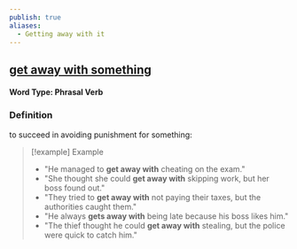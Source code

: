 ```yaml
---
publish: true
aliases:
  - Getting away with it
---
```


## [get away with something](https://dictionary.cambridge.org/dictionary/english/get-away-with)

#### Word Type: Phrasal Verb
### Definition
to succeed in avoiding punishment for something:

> [!example] Example
> 
> - "He managed to **get away with** cheating on the exam."
> - "She thought she could **get away with** skipping work, but her boss found out."
> - "They tried to **get away with** not paying their taxes, but the authorities caught them."
> - "He always **gets away with** being late because his boss likes him."
> - "The thief thought he could **get away with** stealing, but the police were quick to catch him."
